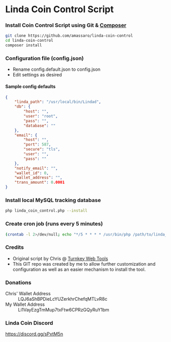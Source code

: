 # Linda Coin Control Script

### Install Coin Control Script using Git & [Composer](https://getcomposer.org/)

```sh
git clone https://github.com/amassaro/linda-coin-control
cd linda-coin-control
composer install
```

### Configuration file (config.json)

- Rename config.default.json to config.json
- Edit settings as desired

#### Sample config defaults

```json
{
    "linda_path": "/usr/local/bin/Lindad",
    "db": {
        "host": "",
        "user": "root",
        "pass": "",
        "database": ""
    },
    "email": {
        "host": "",
        "port": 587,
        "secure": "tls",
        "user": "",
        "pass": ""
    },
    "notify_email": "",
    "wallet_id": 0,
    "wallet_address": "",
    "trans_amount": 0.0001
}
```

### Install local MySQL tracking database

```sh
php linda_coin_control.php --install
```

### Create cron job (runs every 5 minutes)

```sh
(crontab -l 2>/dev/null; echo "*/5 * * * * /usr/bin/php /path/to/linda_coin_control.php >/dev/null 2>&1") | crontab -
```

### Credits

- Original script by Chris @ [Turnkey Web Tools](http://www.turnkeywebtools.com)
- This GIT repo was created by me to allow further customization and configuration as well as an easier mechanism to install the tool.

### Donations
<dl>
    <dt>Chris' Wallet Address</dt>
    <dd>LQJ6aShBPDieLcYUZerkhrChefqMTLvR8c</dd>
    <dt>My Wallet Address</dt>
    <dd>Li1VayEzgTmMup7txFtw6CPRzGQyRuY1bm</dd>
</dl>

### Linda Coin Discord

https://discord.gg/sPxtM5n